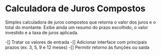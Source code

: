 # Calculadora de Juros Compostos

Simples calculadora de juros compostos que retorna o valor dos juros e o total do montante.
Exibe ainda um resumo do prazo escolhido, o valor investido e a taxa de juros aplicada.

-[] Tratar os valores de entrada
-[] Adicionar interface com principais prazos (ex. 3, 5, 9 e 12 meses)
-[] Permitir retorno às funções ou saída
